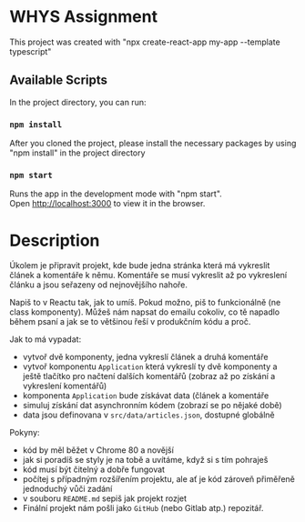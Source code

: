 # WHYS Assignment

This project was created with "npx create-react-app my-app --template typescript"

## Available Scripts

In the project directory, you can run:

### `npm install`

After you cloned the project, please install the necessary packages by using "npm install" in the project directory

### `npm start`

Runs the app in the development mode with "npm start".\
Open [http://localhost:3000](http://localhost:3000) to view it in the browser.

# Description

Úkolem je připravit projekt, kde bude jedna stránka která má vykreslit článek a komentáře k němu. Komentáře se musí vykreslit až po vykreslení článku a jsou seřazeny od nejnovějšího nahoře.

Napiš to v Reactu tak, jak to umíš. Pokud možno, piš to funkcionálně (ne class komponenty). Můžeš nám napsat do emailu cokoliv, co tě napadlo během psaní a jak se to většinou řeší v produkčním kódu a proč.

Jak to má vypadat:

- vytvoř dvě komponenty, jedna vykreslí článek a druhá komentáře
- vytvoř komponentu `Application` která vykreslí ty dvě komponenty a ještě tlačítko pro načtení dalších komentářů (zobraz až po získání a vykreslení komentářů)
- komponenta `Application` bude získávat data (článek a komentáře
- simuluj získání dat asynchronním kódem (zobrazí se po nějaké době)
- data jsou definovana v `src/data/articles.json`, dostupné globálně

Pokyny:

- kód by měl běžet v Chrome 80 a novější
- jak si poradíš se styly je na tobě a uvítáme, když si s tím pohraješ
- kód musí být čitelný a dobře fungovat
- počítej s případným rozšířením projektu, ale ať je kód zároveň přiměřeně jednoduchý vůči zadání
- v souboru `README.md` sepiš jak projekt rozjet
- Finální projekt nám pošli jako `GitHub` (nebo Gitlab atp.) repozitář.